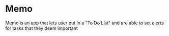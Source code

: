 # Memo
Memo is an app that lets user put in a "To Do List" and are able to set alerts for tasks that they deem important 
